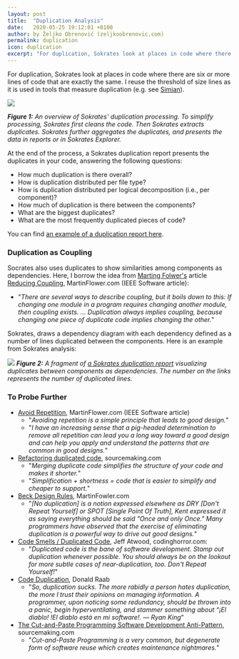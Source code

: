 ```yaml
---
layout: post
title:  "Duplication Analysis"
date:   2020-05-25 19:12:01 +0100
author: by Željko Obrenović (zeljkoobrenovic.com)
permalink: duplication
icon: duplication
excerpt: "For duplication, Sokrates look at places in code where there are six or more lines of code that are the same."
---
```


For duplication, Sokrates look at places in code where there are six or more lines of code that are exactly the same. I reuse the threshold of size lines as it is used in tools that measure duplication (e.g. see [Simian](https://www.harukizaemon.com/simian/features.html)).

![](assets/images/sokrates/duplication-processing.png)

***Figure 1:** An overview of Sokrates' duplication processing. To simplify processing, Sokrates first cleans the code. Then Sokrates extracts duplicates. Sokrates further aggregates the duplicates, and presents the data in reports or in Sokrates Explorer.*

At the end of the process, a Sokrates duplication report presents the duplicates in your code, answering the following questions:
* How much duplication is there overall?
* How is duplication distributed per file type?
* How is duplication distributed per logical decomposition (i.e., per component)?
* How much of duplication is there between the components?
* What are the biggest duplicates?
* What are the most frequently duplicated pieces of code?

You can find [an example of a duplication report here](https://d3axxy9bcycpv7.cloudfront.net/java/tomcat/reports/html/Duplication.html).

### Duplication as Coupling

Socrates also uses duplicates to show similarities among components as dependencies. Here, I borrow the idea from [Marting Folwer's](https://martinfowler.com) article [Reducing Coupling](https://martinfowler.com/ieeeSoftware/coupling.pdf), MartinFlower.com (IEEE Software article):
   * "*There are several ways to describe coupling, but it boils down to this: If changing one module in a program requires changing another module, then coupling exists. ... Duplication always implies coupling, because changing one piece of duplicate code implies changing the other.*"

Sokrates, draws a dependency diagram with each dependency defined as a number of lines duplicated between the components. Here is an example from Sokrates analysis:

![](assets/images/sokrates/duplication-dependecies-example.png)
***Figure 2:** A fragment of [a Sokrates duplication report](https://d3axxy9bcycpv7.cloudfront.net/java/tomcat/reports/html/Duplication.html) visualizing duplicates between components as dependencies. The number on the links represents the number of duplicated lines.*

### To Probe Further

* [Avoid Repetition](https://martinfowler.com/ieeeSoftware/repetition.pdf), MartinFlower.com (IEEE Software article)
   * "*Avoiding repetition is a simple principle that leads to good design.*"
   * "*I have an increasing sense that a pig-headed determination to remove all repetition can lead you a long way toward a good design and can help you apply and understand the patterns that are common in good designs.*"
* [Refactoring duplicated code](https://sourcemaking.com/refactoring/smells/duplicate-code), sourcemaking.com
   * "*Merging duplicate code simplifies the structure of your code and makes it shorter.*"
   * "*Simplification + shortness = code that is easier to simplify and cheaper to support.*"
* [Beck Design Rules](https://martinfowler.com/bliki/BeckDesignRules.html), MartinFowler.com
   * "*[No duplication] is a notion expressed elsewhere as DRY [Don't Repeat Yourself] or SPOT [Single Point Of Truth], Kent expressed it as saying everything should be said "Once and only Once." Many programmers have observed that the exercise of eliminating duplication is a powerful way to drive out good designs.*"
* [Code Smells / Duplicated Code](https://blog.codinghorror.com/code-smells/), Jeff Atwood, codinghorror.com:
   * "*Duplicated code is the bane of software development. Stamp out duplication whenever possible. You should always be on the lookout for more subtle cases of near-duplication, too. Don't Repeat Yourself!*"
* [Code Duplication](https://medium.com/javarevisited/code-duplication-1e1f759a7fe3), Donald Raab
   * "*So, duplication sucks. The more rabidly a person hates duplication, the more I trust their opinions on managing information. A programmer, upon noticing some redundancy, should be thrown into a panic, begin hyperventilating, and stammer something about “¡El diablo! !El diablo está en mi software!. — Ryan King*"
* [The Cut-and-Paste Programming Software Development Anti-Pattern](https://sourcemaking.com/antipatterns/cut-and-paste-programming), sourcemaking.com
   * "*Cut-and-Paste Programming is a very common, but degenerate form of software reuse which creates maintenance nightmares.*"

